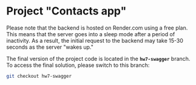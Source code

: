 # Project "Contacts app"
Please note that the backend is hosted on Render.com using a free plan. This means that the server goes into a sleep mode after a period of inactivity. As a result, the initial request to the backend may take 15-30 seconds as the server "wakes up." 

The final version of the project code is located in the **`hw7-swagger`** branch. To access the final solution, please switch to this branch:

```bash
git checkout hw7-swagger
